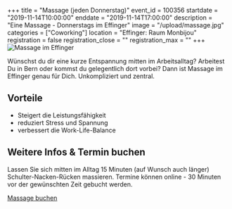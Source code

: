 +++
title = "Massage (jeden Donnerstag)"
event_id = 100356
startdate = "2019-11-14T10:00:00"
enddate = "2019-11-14T17:00:00"
description = "Eine Massage - Donnerstags im Effinger"
image = "/upload/massage.jpg"
categories = ["Coworking"]
location = "Effinger: Raum Monbijou"
registration = false
registration_close = ""
registration_max = ""
+++
![Massage im Effinger](/upload/massage.jpg)

<div class="lead">
Wünschst du dir eine kurze Entspannung mitten im Arbeitsalltag? Arbeitest Du in Bern oder kommst du gelegentlich dort vorbei? Dann ist Massage im Effinger genau für Dich. Unkompliziert und zentral.
</div>

## Vorteile 

* Steigert die Leistungsfähigkeit
* reduziert Stress und Spannung 
* verbessert die Work-Life-Balance


## Weitere Infos & Termin buchen

Lassen Sie sich mitten im Alltag 15 Minuten (auf Wunsch auch länger) Schulter-Nacken-Rücken massieren.
Termine können online - 30 Minuten vor der gewünschten Zeit gebucht werden.

<a target="_blank" href="https://3-bewegt.youcanbook.me" class="btn btn-mod btn-border btn-round btn-medium">Massage buchen</a>
